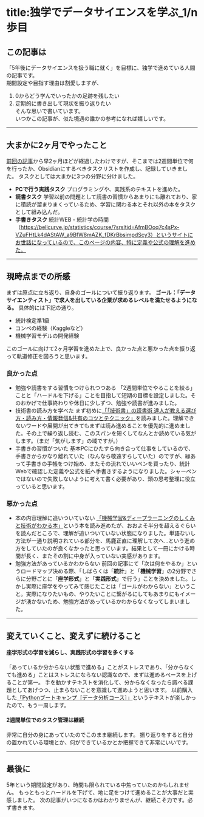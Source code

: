 # title:独学でデータサイエンスを学ぶ_1/n歩目

## この記事は
「5年後にデータサイエンスを扱う職に就く」を目標に、独学で進めている人間の記事です。  
期間設定や目指す理由は割愛しますが、  
1. 0からどう学んでいったかの足跡を残したい  
2. 定期的に書き出して現状を振り返りたい  
そんな思いで書いています。  
いつかこの記事が、似た境遇の誰かの参考になれば嬉しいです。

---

## 大まかに2ヶ月でやったこと
[前回の記事]()から早2ヶ月ほどが経過したわけですが、そこまでは2週間単位で何を行ったか、Obsidianにするべきタスクリストを作成し、記録していきました。
タスクとしては大まかに3つの分野に分けました。

- **PCで行う実践タスク**
	プログラミングや、実践系のテキストを進めた。
- **読書タスク**
	学習以前の問題として読書の習慣からあまりにも離れており、家に積読が溜まりまくっているため、学習に関わる本とそれ以外の本をタスクとして組み込んだ。
- **手書きタスク**
	統計WEB - 統計学の時間（https://bellcurve.jp/statistics/course/?srsltid=AfmBOoq7c4sPx-VZuFHtLk4dAStAW_a9BfW8mAZK_fDKrBbsimpdScy3）というサイトにお世話になっているので、このページの内容、特に定義や公式の理解を進めた。

---

## 現時点までの所感
まずは原点に立ち返り、自身のゴールについて振り返ります。
**ゴール：「データサイエンティスト」で求人を出している企業が求めるレベルを満たせるようになる。**
具体的には下記の通り。
- 統計検定準1級
- コンペの経験（Kaggleなど）
- 機械学習モデルの開発経験

このゴールに向けて2ヶ月学習を進めた上で、良かった点と悪かった点を振り返って軌道修正を図ろうと思います。

### 良かった点
- 勉強や読書をする習慣をつけられつつある
	  「2週間単位でやることを絞る」ことと「ハードルを下げる」ことを目指して短期の目標を設定しました。そのおかげで仕事終わりや休日に少しずつ、勉強や読書が進みました。
- 技術書の読み方を学べた
	  まず初めに[「「技術書」の読書術 達人が教える選び方・読み方・情報発信&共有のコツとテクニック」]()を読みました。理解できないワードや展開が出てきてもまずは読み進めることを優先的に進めました。その上で繰り返し読む、このスパンを短くしてなんとか読めている気がします。（まだ「気がします」の域ですが。）
- 手書きの習慣がついた
	  基本PCにひたすら向き合って仕事をしているので、手書きからかなり離れていた（なんなら敬遠すらしていた）のですが、縁あって手書きの手帳をつけ始め、またその流れでいいペンを買ったり、統計Webで確認した定義や公式を紙へ手書きするようになりました。シャーペンではないので失敗しないように考えて書く必要があり、頭の思考整理に役立っていると思います。

### 悪かった点
- 本の内容理解に追いついていない
	  [「機械学習&ディープラーニングのしくみと技術がわかる本」]()という本を読み進めたが、おおよそ半分を超えるぐらいを読んだところで、理解が追いついていない状態になりました。単語ないし方法が一通り説明されている部分を、馬鹿正直に理解して次へ…という進め方をしていたのが良くなかったと思っています。結果として一冊にかける時間が長く、またその割に中身が入っていない実感があります。	  
- 勉強方法があっているかわからない
		前回の記事にて「次は何をやるか」というロードマップ決める際、「しばらくは「**統計**」と「**機械学習**」の2分野でさらに分野ごとに「**座学形式**」と「**実践形式**」で行う」ことを決めました。しかし実際に座学をやってみて感じたことは「ゴールがわからない」ということ。実際になりたいもの、やりたいことに繋がるにしてもあまりにもイメージが湧かないため、勉強方法があっているかわからなくなってしまいました。

---
## 変えていくこと、変えずに続けること
#### 座学形式の学習を減らし、実践形式の学習を多くする
「あっているか分からない状態で進める」ことがストレスであり、「分からなくても進める」ことはストレスにならない認識なので、まずは進めるペースを上げることが第一。
手を動かすテキストを消化して、分からなくなったら調べる課題としてあげつつ、止まらないことを意識して進めようと思います。
以前購入した[「Pythonブートキャンプ［データ分析コース］」]()というテキストが楽しかったので、もう一周します。

#### 2週間単位でのタスク管理は継続
非常に自分の身にあっていたのでこのまま継続します。
振り返りをすると自分の置かれている環境とか、何ができているかとか把握できて非常にいいです。

---
## 最後に
5年という期間設定があり、時間も限られている中焦っていたのかもしれません。
もっともっとハードルを下げて、地に足をつけて進めることが大事だと実感しました。
次の記事がいつになるかはわかりませんが、継続こそ力です。必ず書きます。